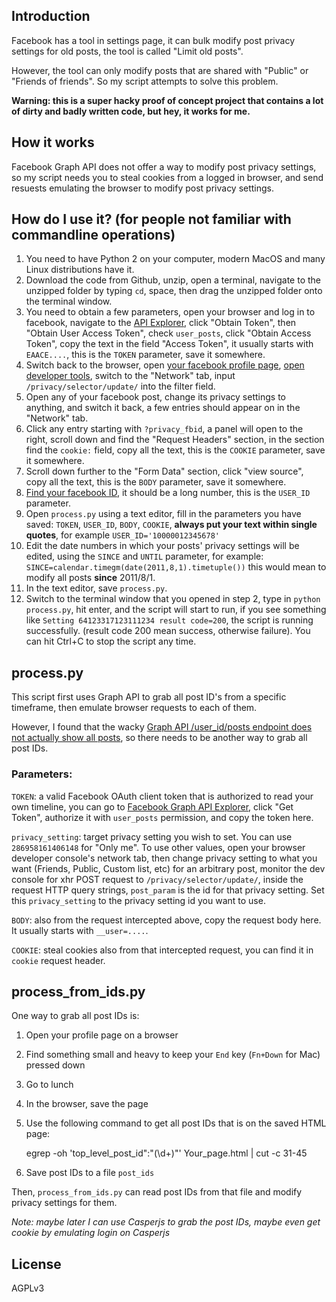 ## Introduction

Facebook has a tool in settings page, it can bulk modify post privacy settings for old posts, the tool is called "Limit old posts".

However, the tool can only modify posts that are shared with "Public" or "Friends of friends". So my script attempts to solve this problem.

**Warning: this is a super hacky proof of concept project that contains a lot of dirty and badly written code, but hey, it works for me.**

## How it works

Facebook Graph API does not offer a way to modify post privacy settings, so my script needs you to steal cookies from a logged in browser, and send resuests emulating the browser to modify post privacy settings.

## How do I use it? (for people not familiar with commandline operations)

1. You need to have Python 2 on your computer, modern MacOS and many Linux distributions have it.
2. Download the code from Github, unzip, open a terminal, navigate to the unzipped folder by typing `cd`, space, then drag the unzipped folder onto the terminal window.
3. You need to obtain a few parameters, open your browser and log in to facebook, navigate to the [API Explorer](https://developers.facebook.com/tools/explorer), click "Obtain Token", then "Obtain User Access Token", check `user_posts`, click "Obtain Access Token", copy the text in the field "Access Token", it usually starts with `EAACE....`, this is the `TOKEN` parameter, save it somewhere.
4. Switch back to the browser, open [your facebook profile page](https://www.facebook.com/me), [open developer tools](https://developer.chrome.com/devtools#access), switch to the "Network" tab, input `/privacy/selector/update/` into the filter field.
5. Open any of your facebook post, change its privacy settings to anything, and switch it back, a few entries should appear on in the "Network" tab.
6. Click any entry starting with `?privacy_fbid`, a panel will open to the right, scroll down and find the "Request Headers" section, in the section find the `cookie:` field, copy all the text, this is the `COOKIE` parameter, save it somewhere.
7. Scroll down further to the "Form Data" section, click "view source", copy all the text, this is the `BODY` parameter, save it somewhere.
8. [Find your facebook ID](https://findmyfbid.com/), it should be a long number, this is the `USER_ID` parameter.
9. Open `process.py` using a text editor, fill in the parameters you have saved: `TOKEN`, `USER_ID`, `BODY`, `COOKIE`, **always put your text within single quotes**, for example `USER_ID='10000012345678'`
10. Edit the date numbers in which your posts' privacy settings will be edited, using the `SINCE` and `UNTIL` parameter, for example: `SINCE=calendar.timegm(date(2011,8,1).timetuple())` this would mean to modify all posts **since** 2011/8/1.
11. In the text editor, save `process.py`.
12. Switch to the terminal window that you opened in step 2, type in `python process.py`, hit enter, and the script will start to run, if you see something like `Setting 64123317123111234 result code=200`, the script is running successfully. (result code 200 mean success, otherwise failure). You can hit Ctrl+C to stop the script any time.

## process.py

This script first uses Graph API to grab all post ID's from a specific timeframe, then emulate browser requests to each of them.

However, I found that the wacky [Graph API /user_id/posts endpoint does not actually show all posts](https://stackoverflow.com/questions/7659701/facebook-graph-api-json-missing-posts), so there needs to be another way to grab all post IDs.

### Parameters:
`TOKEN`: a valid Facebook OAuth client token that is authorized to read your own timeline, you can go to [Facebook Graph API Explorer](https://developers.facebook.com/tools/explorer), click "Get Token", authorize it with `user_posts` permission, and copy the token here.

`privacy_setting`: target privacy setting you wish to set. You can use `286958161406148` for "Only me". To use other values, open your browser developer console's network tab, then change privacy setting to what you want (Friends, Public, Custom list, etc) for an arbitrary post, monitor the dev console for xhr POST request to `/privacy/selector/update/`, inside the request HTTP query strings, `post_param` is the id for that privacy setting. Set this `privacy_setting` to the privacy setting id you want to use.

`BODY`: also from the request intercepted above, copy the request body here. It usually starts with `__user=....`.

`COOKIE`: steal cookies also from that intercepted request, you can find it in `cookie` request header.

## process_from_ids.py

One way to grab all post IDs is:

1. Open your profile page on a browser
2. Find something small and heavy to keep your `End` key (`Fn+Down` for Mac) pressed down
3. Go to lunch
4. In the browser, save the page
5. Use the following command to get all post IDs that is on the saved HTML page:

	egrep -oh 'top_level_post_id&quot;:&quot;(\d+)&quot;' Your_page.html | cut -c 31-45

6. Save post IDs to a file `post_ids`

Then, `process_from_ids.py` can read post IDs from that file and modify privacy settings for them.

_Note: maybe later I can use Casperjs to grab the post IDs, maybe even get cookie by emulating login on Casperjs_

## License

AGPLv3
